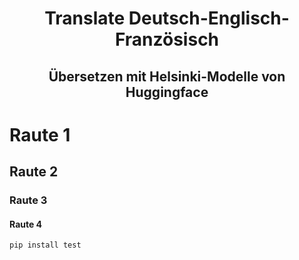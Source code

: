 # <div align=center>Translate Deutsch-Englisch-Französisch</div>
## <div align=center>Übersetzen mit Helsinki-Modelle von Huggingface</div>
 
# Raute 1
## Raute 2
### Raute 3
#### Raute 4

```sh
pip install test
```
